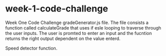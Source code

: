 # week-1-code-challenge
Week One Code Challenge
gradeGenerator.js file.
 The file consists a function called calculateGrade that uses if esle looping to traverse through the user inputs.
 The user is promted to enter an input and the fucntion returns the right output dependent on the value enterd.

 Speed detector function.
 